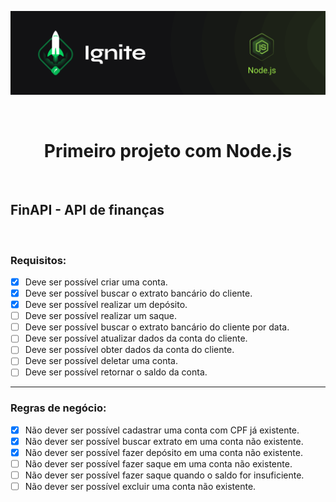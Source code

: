 <p align="center">
  <img src="../.github/capa-ignite-nodejs.png" alt="Ignite Node.js">
</p>

<br>

<h1 align="center">
  Primeiro projeto com Node.js
</h1>

<br>

## FinAPI - API de finanças

<br>

### Requisitos:
- [x] Deve ser possível criar uma conta.
- [x] Deve ser possível buscar o extrato bancário do cliente.
- [x] Deve ser possível realizar um depósito.
- [ ] Deve ser possível realizar um saque.
- [ ] Deve ser possível buscar o extrato bancário do cliente por data.
- [ ] Deve ser possível atualizar dados da conta do cliente.
- [ ] Deve ser possível obter dados da conta do cliente.
- [ ] Deve ser possível deletar uma conta.
- [ ] Deve ser possível retornar o saldo da conta.

---

### Regras de negócio:
- [x] Não dever ser possível cadastrar uma conta com CPF já existente.
- [x] Não dever ser possível buscar extrato em uma conta não existente.
- [x] Não dever ser possível fazer depósito em uma conta não existente.
- [ ] Não dever ser possível fazer saque em uma conta não existente.
- [ ] Não dever ser possível fazer saque quando o saldo for insuficiente.
- [ ] Não dever ser possível excluir uma conta não existente.
